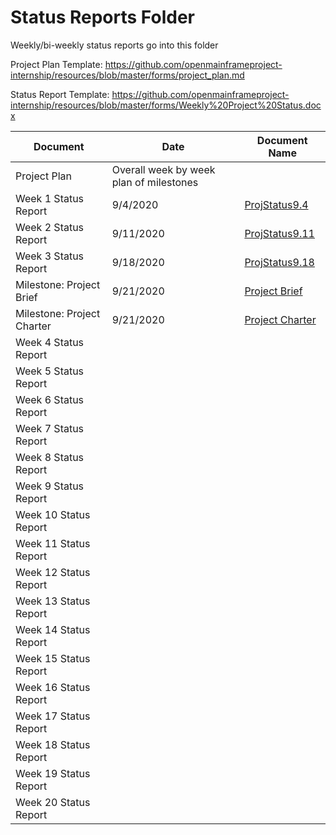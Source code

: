 # Status Reports Folder
Weekly/bi-weekly status reports go into this folder

Project Plan Template: https://github.com/openmainframeproject-internship/resources/blob/master/forms/project_plan.md

Status Report Template: https://github.com/openmainframeproject-internship/resources/blob/master/forms/Weekly%20Project%20Status.docx

| Document | Date | Document Name |
|---|---|---|
| Project Plan | Overall week by week plan of milestones | |
| Week 1 Status Report | 9/4/2020 | [ProjStatus9.4](/Status%20Reports/ProjStatus9.4.pdf) | 
| Week 2 Status Report | 9/11/2020 | [ProjStatus9.11](/Status%20Reports/ProjStatus9.11.pdf) |
| Week 3 Status Report | 9/18/2020 | [ProjStatus9.18](/Status%20Reports/ProjStatus9.18.pdf) |
| Milestone: Project Brief | 9/21/2020 | [Project Brief](/Status%20Reports/ProjectBrief.pdf) |
| Milestone: Project Charter | 9/21/2020 | [Project Charter](/Status%20Reports/ProjectCharter.pdf) |
| Week 4 Status Report | | |
| Week 5 Status Report | | |
| Week 6 Status Report | | |
| Week 7 Status Report | | |
| Week 8 Status Report | | |
| Week 9 Status Report | | |
| Week 10 Status Report | | |
| Week 11 Status Report | | |
| Week 12 Status Report | | |
| Week 13 Status Report | | |
| Week 14 Status Report | | |
| Week 15 Status Report | | |
| Week 16 Status Report | | |
| Week 17 Status Report | | |
| Week 18 Status Report | | |
| Week 19 Status Report | | |
| Week 20 Status Report | | |
